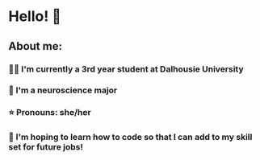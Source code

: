 # Hello! 👋
## About me:
### 👩‍🎓 I'm currently a 3rd year student at Dalhousie University
### 🧠 I'm a neuroscience major
### ⭐ Pronouns: she/her
### 🌷 I'm hoping to learn how to code so that I can add to my skill set for future jobs!





